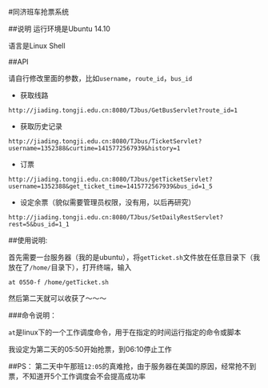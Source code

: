 #同济班车抢票系统

##说明
运行环境是Ubuntu 14.10

语言是Linux Shell

##API

请自行修改里面的参数，比如`username`，`route_id`，`bus_id`

- 获取线路

`http://jiading.tongji.edu.cn:8080/TJbus/GetBusServlet?route_id=1`

- 获取历史记录

`http://jiading.tongji.edu.cn:8080/TJbus/TicketServlet?username=1352388&curtime=1415772567939&history=1`

- 订票

`http://jiading.tongji.edu.cn:8080/TJbus/getTicketServlet?username=1352388&get_ticket_time=1415772567939&bus_id=1_5`

- 设定余票（貌似需要管理员权限，没有用，以后再研究）

`http://jiading.tongji.edu.cn:8080/TJbus/SetDailyRestServlet?rest=5&bus_id=1_1`

##使用说明:

首先需要一台服务器（我的是ubuntu），将`getTicket.sh`文件放在任意目录下（我放在了`/home/`目录下），打开终端，输入
```
at 0550-f /home/getTicket.sh
```

然后第二天就可以收获了～～～


###命令说明：

`at`是linux下的一个工作调度命令，用于在指定的时间运行指定的命令或脚本

我设定为第二天的05:50开始抢票，到06:10停止工作

##PS：
第二天中午那班`12:05`的真难抢，由于服务器在美国的原因，经常抢不到票，不知道开5个工作调度会不会提高成功率
